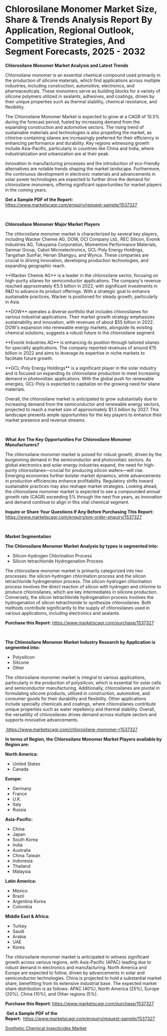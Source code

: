 <p><h1>Chlorosilane Monomer Market Size, Share & Trends Analysis Report By Application, Regional Outlook, Competitive Strategies, And Segment Forecasts, 2025 - 2032</h1></p><p><strong>Chlorosilane Monomer Market Analysis and Latest Trends</strong></p>
<p><p>Chlorosilane monomer is an essential chemical compound used primarily in the production of silicone materials, which find applications across multiple industries, including construction, automotive, electronics, and pharmaceuticals. These monomers serve as building blocks for a variety of silicone polymers utilized in sealants, adhesives, and coatings, driven by their unique properties such as thermal stability, chemical resistance, and flexibility.</p><p>The Chlorosilane Monomer Market is expected to grow at a CAGR of 10.5% during the forecast period, fueled by increasing demand from the expanding construction and automotive sectors. The rising trend of sustainable materials and technologies is also propelling the market, as chlorine-containing silanes are increasingly preferred for their efficiency in enhancing performance and durability. Key regions witnessing growth include Asia-Pacific, particularly in countries like China and India, where industrialization and urbanization are at their peak. </p><p>Innovation in manufacturing processes and the introduction of eco-friendly alternatives are notable trends shaping the market landscape. Furthermore, the continuous development in electronic materials and advancements in solar power technologies are expected to further drive the demand for chlorosilane monomers, offering significant opportunities for market players in the coming years.</p></p>
<p><strong>Get a Sample PDF of the Report:&nbsp;</strong> <a href="https://www.marketscagr.com/enquiry/request-sample/1537327?utm_campaign=2482&utm_medium=2&utm_source=Github&utm_content=ia&utm_term=24032025&utm_id=chlorosilane-monomer">https://www.marketscagr.com/enquiry/request-sample/1537327</a></p>
<p>&nbsp;</p>
<p><strong>Chlorosilane Monomer Major Market Players</strong></p>
<p><p>The chlorosilane monomer market is characterized by several key players, including Wacker Chemie AG, DOW, OCI Company Ltd., REC Silicon, Evonik Industries AG, Tokuyama Corporation, Momentive Performance Materials, Sanmar Group, Cabot Microelectronics, GCL-Poly Energy Holdings, Tangshan SunFar, Henan Shangyu, and Wynca. These companies are crucial in driving innovation, developing production technologies, and expanding geographic reach.</p><p>**Wacker Chemie AG** is a leader in the chlorosilane sector, focusing on high-purity silanes for semiconductor applications. The company's revenue reached approximately €5.5 billion in 2022, with significant investments in R&D to advance its product offerings. With a strategic goal to enhance sustainable practices, Wacker is positioned for steady growth, particularly in Asia.</p><p>**DOW** operates a diverse portfolio that includes chlorosilanes for various industrial applications. Their market growth strategy emphasizes sustainability and innovation, with revenues of about $55 billion in 2022. DOW's expansion into renewable energy markets, alongside its existing chemical solutions, suggests a robust future in the chlorosilane segment.</p><p>**Evonik Industries AG** is enhancing its position through tailored silanes for specialty applications. The company reported revenues of around €15 billion in 2022 and aims to leverage its expertise in niche markets to facilitate future growth.</p><p>**GCL-Poly Energy Holdings** is a significant player in the solar industry and is focused on expanding its chlorosilane production to meet increasing demand in photovoltaic applications. With the global push for renewable energies, GCL-Poly is expected to capitalize on the growing need for silane materials.</p><p>Overall, the chlorosilane market is anticipated to grow substantially due to increasing demand from the semiconductor and renewable energy sectors, projected to reach a market size of approximately $1.5 billion by 2027. This landscape presents ample opportunities for the key players to enhance their market presence and revenue streams.</p></p>
<p>&nbsp;</p>
<p><strong>What Are The Key Opportunities For Chlorosilane Monomer Manufacturers?</strong></p>
<p><p>The chlorosilane monomer market is poised for robust growth, driven by the burgeoning demand in the semiconductor and photovoltaic sectors. As global electronics and solar energy industries expand, the need for high-purity chlorosilanes—crucial for producing silicon wafers—will rise. Emerging economies further bolster market dynamics, while advancements in production efficiencies enhance profitability. Regulatory shifts toward sustainable practices may also reshape market strategies. Looking ahead, the chlorosilane monomer market is expected to see a compounded annual growth rate (CAGR) exceeding 5% through the next five years, as innovation and demand continue to align in this vital chemical segment.</p></p>
<p><strong>Inquire or Share Your Questions If Any Before Purchasing This Report:</strong> <a href="https://www.marketscagr.com/enquiry/pre-order-enquiry/1537327?utm_campaign=2482&utm_medium=2&utm_source=Github&utm_content=ia&utm_term=24032025&utm_id=chlorosilane-monomer">https://www.marketscagr.com/enquiry/pre-order-enquiry/1537327</a></p>
<p>&nbsp;</p>
<p><strong>Market Segmentation</strong></p>
<p><strong>The Chlorosilane Monomer Market Analysis by types is segmented into:</strong></p>
<p><ul><li>Silicon-hydrogen Chlorination Process</li><li>Silicon tetrachloride Hydrogenation Process</li></ul></p>
<p><p>The chlorosilane monomer market is primarily categorized into two processes: the silicon-hydrogen chlorination process and the silicon tetrachloride hydrogenation process. The silicon-hydrogen chlorination process involves the direct reaction of silicon with hydrogen and chlorine to produce chlorosilanes, which are key intermediates in silicone production. Conversely, the silicon tetrachloride hydrogenation process involves the hydrogenation of silicon tetrachloride to synthesize chlorosilanes. Both methods contribute significantly to the supply of chlorosilanes used in various applications, including electronics and sealants.</p></p>
<p><strong>Purchase this Report:&nbsp;</strong><a href="https://www.marketscagr.com/purchase/1537327?utm_campaign=2482&utm_medium=2&utm_source=Github&utm_content=ia&utm_term=24032025&utm_id=chlorosilane-monomer">https://www.marketscagr.com/purchase/1537327</a></p>
<p>&nbsp;</p>
<p><strong>The Chlorosilane Monomer Market Industry Research by Application is segmented into:</strong></p>
<p><ul><li>Polysilicon</li><li>Silicone</li><li>Other</li></ul></p>
<p><p>The chlorosilane monomer market is integral to various applications, particularly in the production of polysilicon, which is essential for solar cells and semiconductor manufacturing. Additionally, chlorosilanes are pivotal in formulating silicone products, utilized in construction, automotive, and consumer goods for their durability and flexibility. Other applications include specialty chemicals and coatings, where chlorosilanes contribute unique properties such as water repellency and thermal stability. Overall, the versatility of chlorosilanes drives demand across multiple sectors and supports innovative advancements.</p></p>
<p><a href="https://www.marketscagr.com/chlorosilane-monomer-r1537327?utm_campaign=2482&utm_medium=2&utm_source=Github&utm_content=ia&utm_term=24032025&utm_id=chlorosilane-monomer">&nbsp;https://www.marketscagr.com/chlorosilane-monomer-r1537327</a></p>
<p><strong>In terms of Region, the Chlorosilane Monomer Market Players available by Region are:</strong></p>
<p>
    <p> <strong> North America: </strong>
        <ul>
            <li>United States</li>
            <li>Canada</li>
        </ul>
        </p> 
    <p> <strong> Europe: </strong>
        <ul>
            <li>Germany</li>
            <li>France</li>
            <li>U.K.</li>
            <li>Italy</li>
            <li>Russia</li>
        </ul>
        </p> 
    <p> <strong> Asia-Pacific: </strong>
        <ul>
            <li>China</li>
            <li>Japan</li>
            <li>South Korea</li>
            <li>India</li>
            <li>Australia</li>
            <li>China Taiwan</li>
            <li>Indonesia</li>
            <li>Thailand</li>
            <li>Malaysia</li>
        </ul>
        </p> 
    <p> <strong> Latin America: </strong>
        <ul>
            <li>Mexico</li>
            <li>Brazil</li>
            <li>Argentina Korea</li>
            <li>Colombia</li>
        </ul>
        </p> 
    <p> <strong> Middle East & Africa: </strong>
        <ul>
            <li>Turkey</li>
            <li>Saudi</li>
            <li>Arabia</li>
            <li>UAE</li>
            <li>Korea</li>
        </ul>
    </p>
    </p>
<p><p>The chlorosilane monomer market is anticipated to witness significant growth across various regions, with Asia-Pacific (APAC) leading due to robust demand in electronics and manufacturing. North America and Europe are expected to follow, driven by advancements in solar and semiconductor technologies. China is projected to hold a substantial market share, benefitting from its extensive industrial base. The expected market share distribution is as follows: APAC (40%), North America (25%), Europe (20%), China (10%), and Other regions (5%).</p></p>
<p><strong>Purchase this Report: </strong><a href="https://www.marketscagr.com/purchase/1537327?utm_campaign=2482&utm_medium=2&utm_source=Github&utm_content=ia&utm_term=24032025&utm_id=chlorosilane-monomer">https://www.marketscagr.com/purchase/1537327</a></p>
<p>&nbsp;<strong>Get a Sample PDF of the Report:&nbsp;&nbsp;</strong><a href="https://www.marketscagr.com/enquiry/request-sample/1537327?utm_campaign=2482&utm_medium=2&utm_source=Github&utm_content=ia&utm_term=24032025&utm_id=chlorosilane-monomer">https://www.marketscagr.com/enquiry/request-sample/1537327</a></p>
<p><strong></strong></p>
<p><p><a href="https://github.com/akaalahk/Market-Research-Report-List-1/blob/main/synthetic-chemical-insecticides-market.md?utm_campaign=2482&utm_medium=2&utm_source=Github&utm_content=ia&utm_term=24032025&utm_id=chlorosilane-monomer">Synthetic Chemical Insecticides Market</a></p></p>